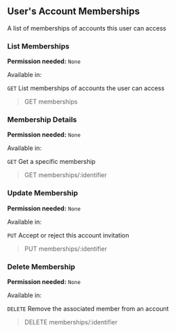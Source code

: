 ## User's Account Memberships

A list of memberships of accounts this user can access

### List Memberships

**Permission needed:** `None`

Available in:



`GET` List memberships of accounts the user can access

> GET memberships


### Membership Details

**Permission needed:** `None`

Available in:



`GET` Get a specific membership

> GET memberships/:identifier


### Update Membership

**Permission needed:** `None`

Available in:



`PUT` Accept or reject this account invitation

> PUT memberships/:identifier


### Delete Membership

**Permission needed:** `None`

Available in:



`DELETE` Remove the associated member from an account

> DELETE memberships/:identifier

